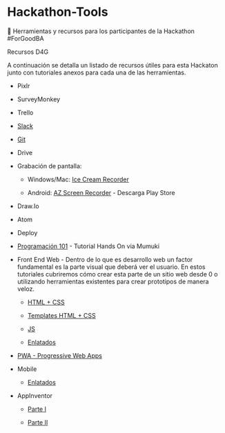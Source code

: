 # Hackathon-Tools
:rocket: Herramientas y recursos para los participantes de la Hackathon #ForGoodBA

Recursos D4G

A continuación se detalla un listado de recursos útiles para esta Hackaton junto con tutoriales anexos para cada una de las herramientas.

* Pixlr

* SurveyMonkey

* Trello

* [Slack](https://github.com/Devs4good/Hackathon-Tools/blob/master/Tutorial%20Slack.md)

* [Git](https://github.com/Devs4good/Hackathon-Tools/blob/master/Tutorial%20GIT.md)

* Drive

* Grabación de pantalla:

    * Windows/Mac: [Ice Cream Recorder](https://github.com/Devs4good/Hackathon-Tools/blob/master/Tutorial%20Ice%20Cream%20Recorder.md)

    * Android: [AZ Screen Recorder](https://play.google.com/store/apps/details?id=com.hecorat.screenrecorder.free&hl=es_419) - Descarga Play Store

* Draw.Io

* Atom

* Deploy

* [Programación 101](https://mumuki.io/chapters/6-fundamentos) - Tutorial Hands On via Mumuki

* Front End Web - Dentro de lo que es desarrollo web un factor fundamental es la parte visual que deberá ver el usuario. En estos tutoriales cubriremos cómo crear esta parte de un sitio web desde 0 o utilizando herramientas existentes para crear prototipos de manera veloz.
   * [HTML + CSS](https://github.com/Devs4good/Hackathon-Tools/blob/master/Tutorial%20HTML%20%2B%20CSS.md)

   * [Templates HTML + CSS](https://github.com/Devs4good/Hackathon-Tools/blob/master/Tutorial%20Templates%20HTML%20%2B%20CSS.md)

   * [JS](https://github.com/Devs4good/Hackathon-Tools/blob/master/Tutorial%20JS.md)

   * [Enlatados](https://github.com/Devs4good/Hackathon-Tools/blob/master/Tutorial%20Enlatados%20(WEB).md)

* [PWA - Progressive Web Apps](https://github.com/Devs4good/Hackathon-Tools/blob/master/Tutorial%20PWA.md)

* Mobile

    * [Enlatados](https://github.com/Devs4good/Hackathon-Tools/blob/master/Tutorial%20Enlatados%20(Mobile).md)

* AppInventor

    * [Parte I](https://github.com/Devs4good/Hackathon-Tools/blob/master/Tutorial%20Appinventor%20Parte%20I.md)

    * [Parte II](https://github.com/Devs4good/Hackathon-Tools/blob/master/Tutorial%20Appinventor%20Parte%20II.md)
